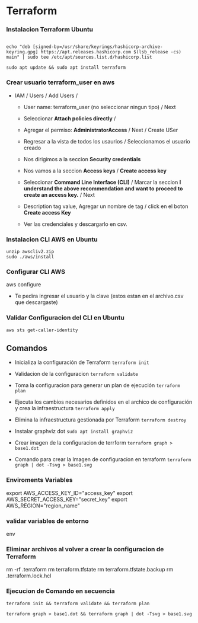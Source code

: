 # Terraform

### Instalacion Terraform Ubuntu 
```wget -O- https://apt.releases.hashicorp.com/gpg | sudo gpg --dearmor -o /usr/share/keyrings/hashicorp-archive-keyring.gpg

echo "deb [signed-by=/usr/share/keyrings/hashicorp-archive-keyring.gpg] https://apt.releases.hashicorp.com $(lsb_release -cs) main" | sudo tee /etc/apt/sources.list.d/hashicorp.list

sudo apt update && sudo apt install terraform
```

### Crear usuario terraform_user en aws
* IAM / Users / Add Users / 
    - User name: terraform_user (no seleccionar ningun tipo) / Next
    - Seleccionar **Attach policies directly** / 
    - Agregar el permiso: **AdministratorAccess** / Next / Create USer

    - Regresar a la vista de todos los usaurios / Seleccionamos el usuario creado
    - Nos dirigimos a la seccion **Security credentials**
    - Nos vamos a la seccion **Access keys** /  **Create access key**
    - Seleccionar **Command Line Interface (CLI)** / Marcar la seccion **I understand the above recommendation and want to proceed to create an access key.** / Next
    - Description tag value, Agregar un nombre de tag / click en el boton **Create access Key**
    - Ver las credenciales y descargarlo en csv. 


### Instalacion CLI AWS en Ubuntu 
```curl "https://awscli.amazonaws.com/awscli-exe-linux-x86_64.zip" -o "awscliv2.zip"
unzip awscliv2.zip
sudo ./aws/install
```


### Configurar CLI AWS 
aws configure

* Te pedira ingresar el usuario y la clave (estos estan en el archivo.csv que descargaste)


### Validar Configuracion del CLI en Ubuntu
`aws sts get-caller-identity`


## Comandos 
* Inicializa la configuración de Terraform
`terraform init`

* Validacion de la configuracion
`terraform validate`

* Toma la configuracion para generar un plan de ejecución
`terraform plan`

* Ejecuta los cambios necesarios definidos en el archico de configuración y crea la infraestructura 
`terraform apply` 

* Elimina la infraestructura gestionada por Terraform
`terraform destroy`

* Instalar graphviz dot
`sudo apt install graphviz`

* Crear imagen de la configuracion de terrform
`terraform graph > base1.dot`

* Comando para crear la Imagen de configuracion en terraform
`terraform graph | dot -Tsvg > base1.svg`


### Enviroments Variables
export AWS_ACCESS_KEY_ID="access_key"
export AWS_SECRET_ACCESS_KEY="secret_key"
export AWS_REGION="region_name"

### validar variables de entorno
env

### Eliminar archivos al volver a crear la configuracion de Terraform
rm -rf .terraform
rm terraform.tfstate
rm terraform.tfstate.backup 
rm .terraform.lock.hcl 

### Ejecucion de Comando en secuencia
```
terraform init && terraform validate && terraform plan
```
``` 
terraform graph > base1.dot && terraform graph | dot -Tsvg > base1.svg
```
